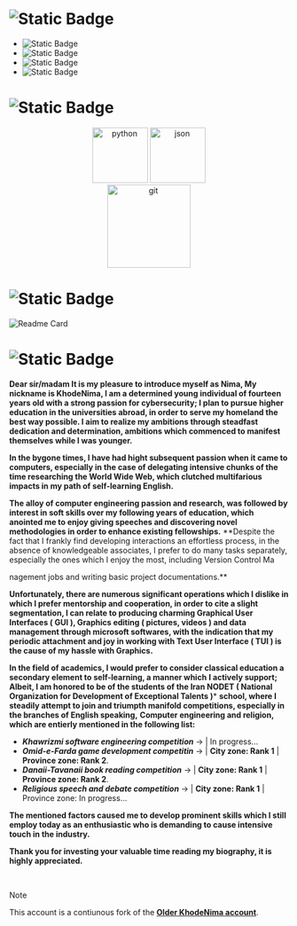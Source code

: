 
# ![Static Badge](https://img.shields.io/badge/Informations-%238B0000?style=soci&logoColor=country&color=%238B0000)



- ![Static Badge](https://img.shields.io/badge/Nima-%238B0000?style=soci&label=Name&color=%238B0000)
- ![Static Badge](https://img.shields.io/badge/14-%238B0000?style=soci&logoColor=%238B0000&label=Age&color=%238B0000)
- ![Static Badge](https://img.shields.io/badge/Iran-%238B0000?style=soci&logoColor=country&label=Motherland%20%3A%20&color=%238B0000)
- ![Static Badge](https://img.shields.io/badge/%20%20Cybersecurity-%238B0000?style=soci&logoColor=country&label=Interested%20in%20%3A%20&color=%238B0000)



# ![Static Badge](https://img.shields.io/badge/Skills_and_competencies-%238B0000?style=soci&logoColor=country&color=%238B0000)



<p align="center">
    <img src="https://github.com/KhodeNima/KhodeNima/blob/Main.Project/pictures/python.png" alt="python" width="100" />
    <img src="https://github.com/KhodeNima/KhodeNima/blob/Main.Project/pictures/json.png" alt="json" width="100" />
    <br>
    <img src="https://github.com/KhodeNima/KhodeNima/blob/Main.Project/pictures/git.png" alt="git" width="150" />

</p>


</pre>


# ![Static Badge](https://img.shields.io/badge/Currently_working_on:-%238B0000?style=soci&logoColor=country&color=%238B0000)



![Readme Card](https://github-readme-stats.vercel.app/api/pin/?username=KhodeNima&repo=NyvoNetHunter&theme=shadow_red)
    


# ![Static Badge](https://img.shields.io/badge/Description-%238B0000?style=soci&logoColor=country&color=%238B0000)


**Dear sir/madam
It is my pleasure to introduce myself as Nima, My nickname is KhodeNima, I am a determined young individual of fourteen years old with a strong passion for cybersecurity; I plan to pursue higher education in the universities abroad, in order to serve my homeland the best way possible. I aim to realize my ambitions through steadfast dedication and determination, ambitions which
commenced to manifest themselves while I was younger.**


**In the bygone times, I have had hight subsequent passion when it came to computers, especially in the case of
delegating intensive chunks of the time researching the World Wide Web, which clutched multifarious impacts in my path of
self-learning English.**


**The alloy of computer engineering passion and research, was followed by interest in soft skills over my following
years of education, which anointed me to enjoy giving speeches and discovering novel methodologies in order to enhance existing fellowships.**
**Despite the fact that I frankly find developing interactions an effortless process, in the absence of knowledgeable associates,
I prefer to do many tasks separately, especially the ones which I enjoy the most, including Version Control Ma

nagement jobs and writing basic 
project documentations.**


**Unfortunately, there are numerous significant operations which I dislike in which I prefer mentorship and cooperation,
in order to cite a slight segmentation, I can relate to producing charming Graphical User Interfaces ( GUI ), 
Graphics editing ( pictures, videos ) and data management through microsoft softwares, with the indication that
my periodic attachment and joy in working with Text User Interface ( TUI ) is the cause of my hassle with Graphics.**


**In the field of academics, I would prefer to consider classical education a secondary element to self-learning, a manner which**
**I actively support; Albeit, I am honored to be of the students of the Iran NODET ( National Organization for Development of Exceptional Talents )***
**school, where I steadily attempt to join and triumpth manifold competitions, especially in the branches of English speaking,** 
**Computer engineering and religion, which are entierly mentioned in the following list:**


- ***Khawrizmi software engineering competition*** -> | In progress...
- ***Omid-e-Farda game development competitin*** -> | **City zone: Rank 1** | **Province zone: Rank 2**.
- ***Danaii-Tavanaii book reading competition*** -> | **City zone: Rank 1** | **Province zone: Rank 2**.
- ***Religious speech and debate competition*** ->  | **City zone: Rank 1** | Province zone: In progress...


**The mentioned factors caused me to develop prominent skills which I still employ today as an enthusiastic who is
demanding to cause intensive touch in the industry.**


**Thank you for investing your valuable time reading my biography, it is highly appreciated.**

<br>


> [!NOTE]
> This account is a contiunous fork of the [**Older KhodeNima account**](https://github.com/KhodeNima).

